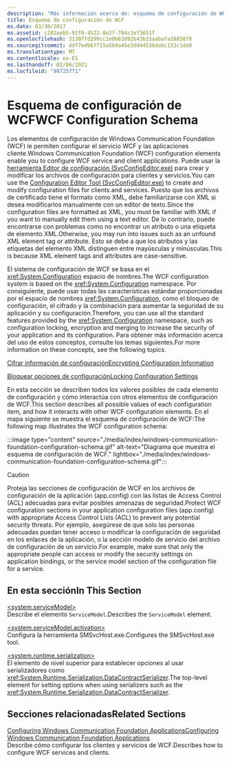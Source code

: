 ```yaml
---
description: 'Más información acerca de: esquema de configuración de WCF'
title: Esquema de configuración de WCF
ms.date: 03/30/2017
ms.assetid: c282aeb5-91f0-4522-8e2f-704c1ef3651f
ms.openlocfilehash: 31307fd299cc1e0b63d92b43b33aabafa28858f0
ms.sourcegitcommit: ddf7edb67715a5b9a45e3dd44536dabc153c1de0
ms.translationtype: MT
ms.contentlocale: es-ES
ms.lasthandoff: 02/06/2021
ms.locfileid: "99725771"
---
```

# <a name="wcf-configuration-schema"></a><span data-ttu-id="b9e79-103">Esquema de configuración de WCF</span><span class="sxs-lookup"><span data-stu-id="b9e79-103">WCF Configuration Schema</span></span>

<span data-ttu-id="b9e79-104">Los elementos de configuración de Windows Communication Foundation (WCF) le permiten configurar el servicio WCF y las aplicaciones cliente.</span><span class="sxs-lookup"><span data-stu-id="b9e79-104">Windows Communication Foundation (WCF) configuration elements enable you to configure WCF service and client applications.</span></span> <span data-ttu-id="b9e79-105">Puede usar la [herramienta Editor de configuración (SvcConfigEditor.exe)](../../../wcf/configuration-editor-tool-svcconfigeditor-exe.md) para crear y modificar los archivos de configuración para clientes y servicios.</span><span class="sxs-lookup"><span data-stu-id="b9e79-105">You can use the [Configuration Editor Tool (SvcConfigEditor.exe)](../../../wcf/configuration-editor-tool-svcconfigeditor-exe.md) to create and modify configuration files for clients and services.</span></span> <span data-ttu-id="b9e79-106">Puesto que los archivos de certificado tiene el formato como XML, debe familiarizarse con XML si desea modificarlos manualmente con un editor de texto.</span><span class="sxs-lookup"><span data-stu-id="b9e79-106">Since the configuration files are formatted as XML, you must be familiar with XML if you want to manually edit them using a text editor.</span></span> <span data-ttu-id="b9e79-107">De lo contrario, puede encontrarse con problemas como no encontrar un atributo o una etiqueta de elemento XML.</span><span class="sxs-lookup"><span data-stu-id="b9e79-107">Otherwise, you may run into issues such as an unfound XML element tag or attribute.</span></span> <span data-ttu-id="b9e79-108">Esto se debe a que los atributos y las etiquetas del elemento XML distinguen entre mayúsculas y minúsculas.</span><span class="sxs-lookup"><span data-stu-id="b9e79-108">This is because XML element tags and attributes are case-sensitive.</span></span>  
  
 <span data-ttu-id="b9e79-109">El sistema de configuración de WCF se basa en el <xref:System.Configuration> espacio de nombres.</span><span class="sxs-lookup"><span data-stu-id="b9e79-109">The WCF configuration system is based on the <xref:System.Configuration> namespace.</span></span> <span data-ttu-id="b9e79-110">Por consiguiente, puede usar todas las características estándar proporcionadas por el espacio de nombres <xref:System.Configuration>, como el bloqueo de configuración, el cifrado y la combinación para aumentar la seguridad de su aplicación y su configuración.</span><span class="sxs-lookup"><span data-stu-id="b9e79-110">Therefore, you can use all the standard features provided by the <xref:System.Configuration> namespace, such as configuration locking, encryption and merging to increase the security of your application and its configuration.</span></span> <span data-ttu-id="b9e79-111">Para obtener más información acerca del uso de estos conceptos, consulte los temas siguientes.</span><span class="sxs-lookup"><span data-stu-id="b9e79-111">For more information on these concepts, see the following topics.</span></span>  
  
 <span data-ttu-id="b9e79-112">[Cifrar información de configuración](/previous-versions/aspnet/53tyfkaw(v=vs.100))</span><span class="sxs-lookup"><span data-stu-id="b9e79-112">[Encrypting Configuration Information](/previous-versions/aspnet/53tyfkaw(v=vs.100))</span></span>  
  
 <span data-ttu-id="b9e79-113">[Bloquear opciones de configuración](/previous-versions/aspnet/55th21y4(v=vs.100))</span><span class="sxs-lookup"><span data-stu-id="b9e79-113">[Locking Configuration Settings](/previous-versions/aspnet/55th21y4(v=vs.100))</span></span>  
  
 <span data-ttu-id="b9e79-114">En esta sección se describen todos los valores posibles de cada elemento de configuración y cómo interactúa con otros elementos de configuración de WCF.</span><span class="sxs-lookup"><span data-stu-id="b9e79-114">This section describes all possible values of each configuration item, and how it interacts with other WCF configuration elements.</span></span> <span data-ttu-id="b9e79-115">En el mapa siguiente se muestra el esquema de configuración de WCF:</span><span class="sxs-lookup"><span data-stu-id="b9e79-115">The following map illustrates the WCF configuration schema:</span></span>

:::image type="content" source="./media/index/windows-communication-foundation-configuration-schema.gif" alt-text="Diagrama que muestra el esquema de configuración de WCF." lightbox="./media/index/windows-communication-foundation-configuration-schema.gif":::
  
> [!CAUTION]
> <span data-ttu-id="b9e79-117">Proteja las secciones de configuración de WCF en los archivos de configuración de la aplicación (app.config) con las listas de Access Control (ACL) adecuadas para evitar posibles amenazas de seguridad.</span><span class="sxs-lookup"><span data-stu-id="b9e79-117">Protect WCF configuration sections in your application configuration files (app.config) with appropriate Access Control Lists (ACL) to prevent any potential security threats.</span></span> <span data-ttu-id="b9e79-118">Por ejemplo, asegúrese de que solo las personas adecuadas puedan tener acceso o modificar la configuración de seguridad en los enlaces de la aplicación, o la sección modelo de servicio del archivo de configuración de un servicio.</span><span class="sxs-lookup"><span data-stu-id="b9e79-118">For example, make sure that only the appropriate people can access or modify the security settings on application bindings, or the service model section of the configuration file for a service.</span></span>  
  
## <a name="in-this-section"></a><span data-ttu-id="b9e79-119">En esta sección</span><span class="sxs-lookup"><span data-stu-id="b9e79-119">In This Section</span></span>  

 [\<system.serviceModel>](system-servicemodel.md)  
 <span data-ttu-id="b9e79-120">Describe el elemento `ServiceModel`.</span><span class="sxs-lookup"><span data-stu-id="b9e79-120">Describes the `ServiceModel` element.</span></span>  
  
 [\<system.serviceModel.activation>](system-servicemodel-activation.md)  
 <span data-ttu-id="b9e79-121">Configura la herramienta SMSvcHost.exe.</span><span class="sxs-lookup"><span data-stu-id="b9e79-121">Configures the SMSvcHost.exe tool.</span></span>  
  
 [\<system.runtime.serialization>](system-runtime-serialization.md)  
 <span data-ttu-id="b9e79-122">El elemento de nivel superior para establecer opciones al usar serializadores como <xref:System.Runtime.Serialization.DataContractSerializer>.</span><span class="sxs-lookup"><span data-stu-id="b9e79-122">The top-level element for setting options when using serializers such as the <xref:System.Runtime.Serialization.DataContractSerializer>.</span></span>  
  
## <a name="related-sections"></a><span data-ttu-id="b9e79-123">Secciones relacionadas</span><span class="sxs-lookup"><span data-stu-id="b9e79-123">Related Sections</span></span>  

 [<span data-ttu-id="b9e79-124">Configuring Windows Communication Foundation Applications</span><span class="sxs-lookup"><span data-stu-id="b9e79-124">Configuring Windows Communication Foundation Applications</span></span>](../../../wcf/configuring-services.md)  
 <span data-ttu-id="b9e79-125">Describe cómo configurar los clientes y servicios de WCF.</span><span class="sxs-lookup"><span data-stu-id="b9e79-125">Describes how to configure WCF services and clients.</span></span>
